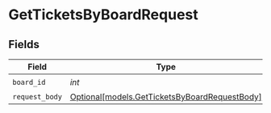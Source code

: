 # GetTicketsByBoardRequest


## Fields

| Field                                                                                      | Type                                                                                       | Required                                                                                   | Description                                                                                |
| ------------------------------------------------------------------------------------------ | ------------------------------------------------------------------------------------------ | ------------------------------------------------------------------------------------------ | ------------------------------------------------------------------------------------------ |
| `board_id`                                                                                 | *int*                                                                                      | :heavy_check_mark:                                                                         | N/A                                                                                        |
| `request_body`                                                                             | [Optional[models.GetTicketsByBoardRequestBody]](../models/getticketsbyboardrequestbody.md) | :heavy_minus_sign:                                                                         | N/A                                                                                        |